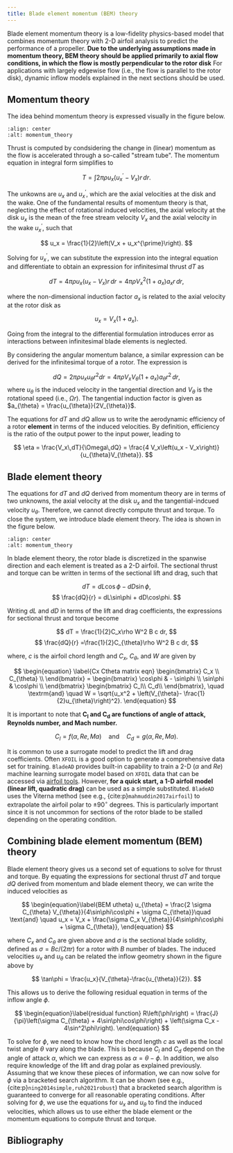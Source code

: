 ```yaml
---
title: Blade element momentum (BEM) theory
---
```


Blade element momentum theory is a low-fidelity physics-based model that combines momentum theory with 2-D airfoil analysis to predict the performance of a propeller. 
**Due to the underlying assumptions made in momentum theory, BEM theory should be applied primarily to axial flow conditions, in which the flow is mostly perpendicular to the rotor disk**
For applications with largely edgewise flow (i.e., the flow is parallel to the rotor disk), dynamic inflow models explained in the next sections should be used.

##  Momentum theory
The idea behind momentum theory is expressed visually in the figure below. 

```{figure} /src/images/Streamtube4.svg
:align: center
:alt: momentum_theory
```

Thrust is computed by condsidering the change in (linear) momentum as the flow is accelerated through a so-called "stream tube".
The momentum equation in integral form simplifies to

$$
T = \int 2\pi\rho u_x\left(u_x^{\prime} - V_x \right)r\,dr.
$$

The unkowns are $u_x$ and $u_x^{\prime}$, which are the axial velocities at the disk and the wake.
One of the fundamental results of momentum theory is that, neglecting the effect of rotational induced velocities, the axial velocity at the disk $u_x$ is the mean of the free stream velocity $V_x$ and the axial velocity in the wake $u_x^{\prime}$, such that

$$
u_x = \frac{1}{2}\left(V_x + u_x^{\prime}\right).
$$

Solving for $u_x^{\prime}$, we can substitute the expression into the integral equation and differentiate to obtain an expression for infinitesimal thrust $dT$ as 

$$
dT = 4\pi\rho u_x\left(u_x - V_x\right)r\,dr =  4\pi\rho V_x^2\left(1+a_x\right)a_xr\,dr, 
$$

where the non-dimensional induction factor $a_x$ is related to the axial velocity at the rotor disk as

$$
u_x = V_x\left(1 + a_x \right).
$$

Going from the integral to the differential formulation introduces error as interactions between infinitesimal blade elements is neglected. 


By considering the angular momentum balance, a similar expression can be derived for the infinitesimal torque of a rotor. 
The expression is

$$
dQ = 2 \pi\rho u_x u_{\theta} r^2 dr = 4\pi\rho V_xV_{\theta}\left(1+a_x\right)a_{\theta}r^2\,dr,
$$
where $u_{\theta}$ is the induced velocity in the tangential direction and $V_{\theta}$ is the rotational speed (i.e., $\Omega r$).
The tangential induction factor is given as $a_{\theta} = \frac{u_{\theta}}{2V_{\theta}}$.

The equations for $dT$ and $dQ$ allow us to write the aerodynamic efficiency of a rotor **element** in terms of the induced velocities.
By definition, efficiency is the ratio of the output power
to the input power, leading to

$$
\eta = \frac{V_x\,dT}{\Omega\,dQ} = \frac{4 V_x\left(u_x - V_x\right)}{u_{\theta}V_{\theta}}.
$$

## Blade element theory
The equations for $dT$ and $dQ$ derived from momentum theory are in terms of two unknowns, the axial velocity at the disk $u_x$ and the tangential-indcued velocity $u_{\theta}$.
Therefore, we cannot directly compute thrust and torque. 
To close the system, we introduce blade element theory. 
The idea is shown in the figure below.

```{figure} /src/images/Blade_element_inflow.svg
:align: center
:alt: momentum_theory
```

In blade element theory, the rotor blade is discretized in the spanwise direction and each element is treated as a 2-D airfoil. 
The sectional thrust and torque can be written in terms of the sectional lift and drag, such that

$$
    dT = dL\cos\phi - dD\sin\phi,
$$
$$
    \frac{dQ}{r} = dL\sin\phi + dD\cos\phi.
$$

Writing $dL$ and $dD$ in terms of the lift and drag coefficients, the expressions for sectional thrust and torque become

$$
    dT = \frac{1}{2}C_x\rho W^2 B c  dr,
$$
$$
    \frac{dQ}{r} =\frac{1}{2}C_{\theta}\rho W^2 B c dr,
$$

where, $c$ is the airfoil chord length and  $C_x$, $C_{\theta}$, and $W$ are given by 

$$
\begin{equation} \label{Cx Ctheta matrix eqn}
    \begin{bmatrix}
        C_x \\
        C_{\theta} \\
    \end{bmatrix}
    =
    \begin{bmatrix}
        \cos\phi & - \sin\phi \\
        \sin\phi & \cos\phi \\
    \end{bmatrix}
    \begin{bmatrix}
        C_l\\
        C_d\\
    \end{bmatrix}, \quad \textrm{and} \quad
    W = \sqrt{u_x^2 + \left(V_{\theta}- \frac{1}{2}u_{\theta}\right)^2}.
\end{equation}
$$

It is important to note that **$\mathbf{C_l}$ and $\mathbf{C_d}$ are functions of angle of attack, Reynolds number, and Mach number.**

$$
\begin{equation}\label{Cl Cd}
    C_l = f\left(\alpha,Re, Ma\right)\quad\text{and} \quad C_d = g\left(\alpha,Re, Ma\right).
\end{equation}
$$

It is common to use a surrogate model to predict the lift and drag coefficients. 
Often `XFOIL` is a good option to generate a comprehensive data set for training. 
`BladeAD` provides built-in capability to train a 2-D ($\alpha$ and $Re$) machine learning surrogate model based on `XFOIL` data that can be accessed via [airfoil tools](http://www.airfoiltools.com).
However, **for a quick start, a 1-D airfoil model (linear lift, quadratic drag)** can be used as a simple substituted.
`BladeAD` uses the Viterna method (see e.g., {cite:p}`mahmuddin2017airfoil`) to extrapolate the airfoil polar to $\pm90^{\circ}$ degrees. 
This is particularly important since it is not uncommon for sections of the rotor blade to be stalled depending on the operating condition.

## Combining blade element momentum (BEM) theory
Blade element theory gives us a second set of equations to solve for thrust and torque. 
By equating the expressions for sectional thrust $dT$ and torque $dQ$ derived from momentum and blade element theory, we can write the induced velocities as

$$
\begin{equation}\label{BEM utheta}
    u_{\theta} = \frac{2 \sigma C_{\theta} V_{\theta}}{4\sin\phi\cos\phi + \sigma C_{\theta}}\quad \text{and} \quad  u_x = V_x + \frac{\sigma C_x V_{\theta}}{4\sin\phi\cos\phi + \sigma C_{\theta}},
\end{equation}
$$

where $C_x$ and $C_{\theta}$ are given above and $\sigma$ is the sectional blade solidity, defined as $\sigma = Bc/(2\pi r)$ for a rotor with $B$ number of blades. 
The induced velocities $u_x$ and $u_{\theta}$ can be related the inflow geometry shown in the figure above by

$$
\tan\phi = \frac{u_x}{V_{\theta}-\frac{u_{\theta}}{2}}.
$$

This allows us to derive the following residual equation in terms of the inflow angle $\phi$.

$$
\begin{equation}\label{residual function}
    R\left(\phi\right) = \frac{J}{\pi}\left(\sigma C_{\theta} + 4\sin\phi\cos\phi\right) + \left(\sigma C_x - 4\sin^2\phi\right).
\end{equation}
$$

To solve for $\phi$, we need to know how the chord length $c$ as well as the local twist angle $\theta$ vary along the blade. 
This is because $C_l$ and $C_d$ depend on the angle of attack $\alpha$, which we can express as $\alpha = \theta - \phi$. 
In addition, we also require knowledge of the lift and drag polar as explained previously. 
Assuming that we know these pieces of information, we can now solve for $\phi$ via a bracketed search algorithm. 
It can be shown (see e.g.,  {cite:p}`ning2014simple,ruh2021robust`) that a bracketed search algorithm is guaranteed to converge for all reasonable operating conditions.
After solving for $\phi$, we use the equations for $u_x$ and $u_{\theta}$ to find the induced velocities, which allows us to use either the blade element or the momentum equations to compute thrust and torque. 

## Bibliography

```{bibliography} ../references.bib
```